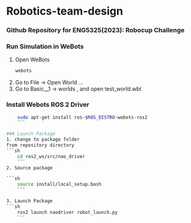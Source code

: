 # Robotics-team-design
### Github Repository for ENG5325(2023): Robocup Challenge

### Run Simulation in WeBots

1. Open WeBots
	```sh
	webots
	```
2. Go to File -> Open World ...
3. Go to Basic__1 -> worlds , and open test_world.wbt


### Install Webots ROS 2 Driver

```sh
	sudo apt-get install ros-$ROS_DISTRO-webots-ros2
	```

### Launch Package
1. change to package folder
from repository directory
```sh
	cd ros2_ws/src/nao_driver
	```
2. Source package

```sh
	source install/local_setup.bash
	```

3. Launch Package
```sh
	ros2 launch naodriver robot_launch.py
	```
